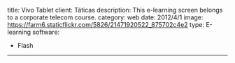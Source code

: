 title: Vivo Tablet
client: Táticas
description: This e-learning screen belongs to a corporate telecom course.
category: web
date: 2012/4/1
image: https://farm6.staticflickr.com/5826/21471920522_875702c4e2
type: E-learning
software:
- Flash
---
